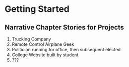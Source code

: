 # Getting Started #

## Narrative Chapter Stories for Projects ##

1. Trucking Company
2. Remote Control Airplane Geek
3. Politician running for office, then subsequent elected
4. College Website built by student
5. ???
